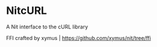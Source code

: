 NitcURL
=======

A Nit interface to the cURL library

FFI crafted by xymus | https://github.com/xymus/nit/tree/ffi
